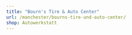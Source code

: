 ```yaml
---
title: "Bourn's Tire & Auto Center"
url: /manchester/bourns-tire-und-auto-center/
shop: Autowerkstatt
---
```

